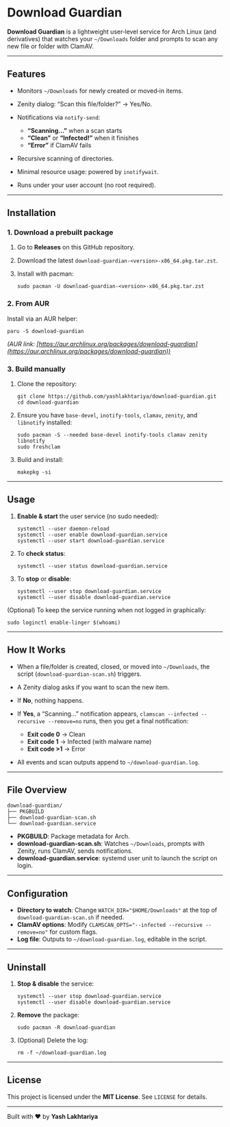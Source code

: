 # Download Guardian

**Download Guardian** is a lightweight user‐level service for Arch Linux (and derivatives) that watches your `~/Downloads` folder and prompts to scan any new file or folder with ClamAV.

---

## Features

* Monitors `~/Downloads` for newly created or moved‐in items.
* Zenity dialog: “Scan this file/folder?” → Yes/No.
* Notifications via `notify-send`:

  * **“Scanning…”** when a scan starts
  * **“Clean”** or **“Infected!”** when it finishes
  * **“Error”** if ClamAV fails
* Recursive scanning of directories.
* Minimal resource usage: powered by `inotifywait`.
* Runs under your user account (no root required).

---

## Installation

### 1. Download a prebuilt package

1. Go to **Releases** on this GitHub repository.
2. Download the latest `download-guardian-<version>-x86_64.pkg.tar.zst`.
3. Install with pacman:

   ```
   sudo pacman -U download-guardian-<version>-x86_64.pkg.tar.zst
   ```

### 2. From AUR

Install via an AUR helper:

```
paru -S download-guardian
```

*(AUR link: [https://aur.archlinux.org/packages/download-guardian](https://aur.archlinux.org/packages/download-guardian))*

### 3. Build manually

1. Clone the repository:

   ```
   git clone https://github.com/yashlakhtariya/download-guardian.git
   cd download-guardian
   ```
2. Ensure you have `base-devel`, `inotify-tools`, `clamav`, `zenity`, and `libnotify` installed:

   ```
   sudo pacman -S --needed base-devel inotify-tools clamav zenity libnotify
   sudo freshclam
   ```
3. Build and install:

   ```
   makepkg -si
   ```

---

## Usage

1. **Enable & start** the user service (no sudo needed):

   ```
   systemctl --user daemon-reload
   systemctl --user enable download-guardian.service
   systemctl --user start download-guardian.service
   ```
2. To **check status**:

   ```
   systemctl --user status download-guardian.service
   ```
3. To **stop** or **disable**:

   ```
   systemctl --user stop download-guardian.service
   systemctl --user disable download-guardian.service
   ```

(Optional) To keep the service running when not logged in graphically:

```
sudo loginctl enable-linger $(whoami)
```

---

## How It Works

* When a file/folder is created, closed, or moved into `~/Downloads`, the script (`download-guardian-scan.sh`) triggers.
* A Zenity dialog asks if you want to scan the new item.
* If **No**, nothing happens.
* If **Yes**, a “Scanning…” notification appears, `clamscan --infected --recursive --remove=no` runs, then you get a final notification:

  * **Exit code 0** → Clean
  * **Exit code 1** → Infected (with malware name)
  * **Exit code >1** → Error
* All events and scan outputs append to `~/download-guardian.log`.

---

## File Overview

```
download-guardian/
├── PKGBUILD
├── download-guardian-scan.sh
└── download-guardian.service
```

* **PKGBUILD**: Package metadata for Arch.
* **download-guardian-scan.sh**: Watches `~/Downloads`, prompts with Zenity, runs ClamAV, sends notifications.
* **download-guardian.service**: systemd user unit to launch the script on login.

---

## Configuration

* **Directory to watch**: Change `WATCH_DIR="$HOME/Downloads"` at the top of `download-guardian-scan.sh` if needed.
* **ClamAV options**: Modify `CLAMSCAN_OPTS="--infected --recursive --remove=no"` for custom flags.
* **Log file**: Outputs to `~/download-guardian.log`, editable in the script.

---

## Uninstall

1. **Stop & disable** the service:

   ```
   systemctl --user stop download-guardian.service
   systemctl --user disable download-guardian.service
   ```
2. **Remove** the package:

   ```
   sudo pacman -R download-guardian
   ```
3. (Optional) Delete the log:

   ```
   rm -f ~/download-guardian.log
   ```

---

## License

This project is licensed under the **MIT License**. See `LICENSE` for details.

---

Built with ❤️ by **Yash Lakhtariya**
